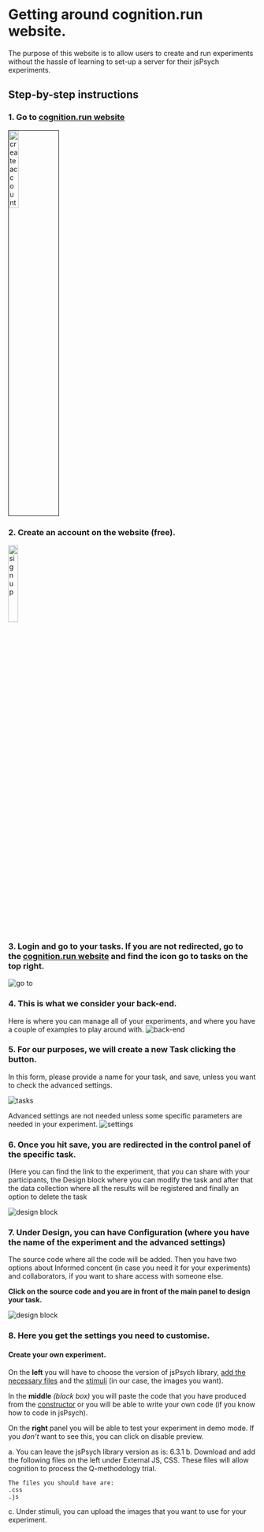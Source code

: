 # Getting around cognition.run website.

The purpose of this website is to allow users to create and run experiments without the hassle of learning to set-up a server for their jsPsych experiments. 

## Step-by-step instructions

### 1. Go to [cognition.run website](https://www.cognition.run)

<img src="../images/001.jpg" height="20%" alt="create account" border="1px dotted black"/>


### 2. Create an account on the website (free).
  
<img src="../images/002.PNG" height="20%" alt="signup" /> 


### 3. Login and go to your tasks. If you are not redirected, go to the [cognition.run website](https://www.cognition.run) and find the icon go to tasks on the top right. 
  
![go to](../images/006.PNG "go to")
  
### 4. This is what we consider your back-end.   
Here is where you can manage all of your experiments, and where you have a couple of examples to play around with. 
![back-end](../images/003.PNG "back-end")

### 5. For our purposes, we will create a new Task clicking the button. 
In this form, please provide a name for your task, and save, unless you want to check the advanced settings. 

![tasks](../images/004.PNG "tasks")


Advanced settings are not needed unless some specific parameters are needed in your experiment.
![settings](../images/005.PNG "settings")

### 6. Once you hit save, you are redirected in the control panel of the specific task.

(Here you can find the link to the experiment, that you can share with your participants, the Design block where you can modify the task and after that the data collection where all the results will be registered and finally an option to delete the task 

![design block](../images/007.jpeg "design block")

### 7. Under Design, you can have Configuration (where you have the name of the experiment and the advanced settings) 
The source code where all the code will be added. 
Then you have two options about Informed concent (in case you need it for your experiments) and collaborators, if you want to share access with someone else. 

**Click on the source code and you are in front of the main panel to design your task.**

![design block](../images/008.jpeg "design block")


### 8. Here you get the settings you need to customise. 

#### Create your own experiment. 

On the **left** you will have to choose the version of jsPsych library, [add the necessary files](#files) and the [stimuli]() (in our case, the images you want). 

In the **middle** *(black box)* you will paste the code that you have produced from the [constructor](/constructor/constructor) or you will be able to write your own code (if you know how to code in jsPsych). 

On the **right** panel you will be able to test your experiment in demo mode. If you *don't* want to see this, you can click on disable preview. 

a. You can leave the jsPsych library version as is: 6.3.1 
b. Download and add the following files on the left under External JS, CSS. These files will allow cognition to process the Q-methodology trial.
  
  ```
  The files you should have are: 
  .css 
  .js 
  
  ```

c. Under stimuli, you can upload the images that you want to use for your experiment. 
